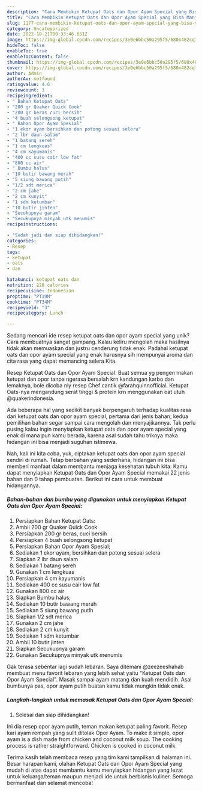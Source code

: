 ```yaml
---
description: "Cara Membikin Ketupat Oats dan Opor Ayam Special yang Bisa Manjain Lidah"
title: "Cara Membikin Ketupat Oats dan Opor Ayam Special yang Bisa Manjain Lidah"
slug: 1177-cara-membikin-ketupat-oats-dan-opor-ayam-special-yang-bisa-manjain-lidah
category: Uncategorized
date: 2022-10-21T00:33:46.651Z
image: https://img-global.cpcdn.com/recipes/3e0e6bbc50a295f5/680x482cq70/ketupat-oats-dan-opor-ayam-special-foto-resep-utama.jpg
hideToc: false
enableToc: true
enableTocContent: false
thumbnail: https://img-global.cpcdn.com/recipes/3e0e6bbc50a295f5/680x482cq70/ketupat-oats-dan-opor-ayam-special-foto-resep-utama.jpg
cover: https://img-global.cpcdn.com/recipes/3e0e6bbc50a295f5/680x482cq70/ketupat-oats-dan-opor-ayam-special-foto-resep-utama.jpg
author: Admin
authorAv: notfound
ratingvalue: 4.6
reviewcount: 3
recipeingredient:
- " Bahan Ketupat Oats"
- "200 gr Quaker Quick Cook"
- "200 gr beras cuci bersih"
- "4 buah selongsong ketupat"
- " Bahan Opor Ayam Spesial"
- "1 ekor ayam bersihkan dan potong sesuai selera"
- "2 lbr daun salam"
- "1 batang sereh"
- "1 cm lengkuas"
- "4 cm kayumanis"
- "400 cc susu cair low fat"
- "800 cc air"
- " Bumbu halus"
- "10 butir bawang merah"
- "5 siung bawang putih"
- "1/2 sdt merica"
- "2 cm jahe"
- "2 cm kunyit"
- "1 sdm ketumbar"
- "10 butir jinten"
- "Secukupnya garam"
- "Secukupnya minyak utk menumis"
recipeinstructions:

- "Sudah jadi dan siap dihidangkan!"
categories:
- Resep
tags:
- ketupat
- oats
- dan

katakunci: ketupat oats dan 
nutrition: 228 calories
recipecuisine: Indonesian
preptime: "PT19M"
cooktime: "PT34M"
recipeyield: "3"
recipecategory: Lunch

---
```





Sedang mencari ide resep ketupat oats dan opor ayam special yang unik? Cara membuatnya sangat gampang. Kalau keliru mengolah maka hasilnya tidak akan memuaskan dan justru cenderung tidak enak. Padahal ketupat oats dan opor ayam special yang enak harusnya sih mempunyai aroma dan cita rasa yang dapat memancing selera Kita.





Resep Ketupat Oats dan Opor Ayam Special. Buat semua yg pengen makan ketupat dan opor tanpa ngerasa bersalah krn kandungan karbo dan lemaknya, bole dicoba niy resep Chef cantik @farahquinnofficial. Ketupat Oats-nya mengandung serat tinggi &amp; protein krn menggunakan oat utuh @quakerindonesia.

Ada beberapa hal yang sedikit banyak berpengaruh terhadap kualitas rasa dari ketupat oats dan opor ayam special, pertama dari jenis bahan, kedua pemilihan bahan segar sampai cara mengolah dan menyajikannya. Tak perlu pusing kalau ingin menyiapkan ketupat oats dan opor ayam special yang enak di mana pun kamu berada, karena asal sudah tahu triknya maka hidangan ini bisa menjadi suguhan istimewa.






Nah, kali ini kita coba, yuk, ciptakan ketupat oats dan opor ayam special sendiri di rumah. Tetap berbahan yang sederhana, hidangan ini bisa memberi manfaat dalam membantu menjaga kesehatan tubuh kita. Kamu dapat menyiapkan Ketupat Oats dan Opor Ayam Special memakai 22 jenis bahan dan 0 tahap pembuatan. Berikut ini cara untuk membuat hidangannya.

<!--inarticleads1-->

##### Bahan-bahan dan bumbu yang digunakan untuk menyiapkan Ketupat Oats dan Opor Ayam Special:

1. Persiapkan  Bahan Ketupat Oats:
1. Ambil 200 gr Quaker Quick Cook
1. Persiapkan 200 gr beras, cuci bersih
1. Persiapkan 4 buah selongsong ketupat
1. Persiapkan  Bahan Opor Ayam Spesial;
1. Sediakan 1 ekor ayam, bersihkan dan potong sesuai selera
1. Siapkan 2 lbr daun salam
1. Sediakan 1 batang sereh
1. Gunakan 1 cm lengkuas
1. Persiapkan 4 cm kayumanis
1. Sediakan 400 cc susu cair low fat
1. Gunakan 800 cc air
1. Siapkan  Bumbu halus;
1. Sediakan 10 butir bawang merah
1. Sediakan 5 siung bawang putih
1. Siapkan 1/2 sdt merica
1. Gunakan 2 cm jahe
1. Sediakan 2 cm kunyit
1. Sediakan 1 sdm ketumbar
1. Ambil 10 butir jinten
1. Siapkan Secukupnya garam
1. Gunakan Secukupnya minyak utk menumis


Gak terasa sebentar lagi sudah lebaran. Saya ditemani @zeezeeshahab membuat menu favorit lebaran yang lebih sehat yaitu &#34;Ketupat Oats dan Opor Ayam Special&#34;. Masak sampai ayam matang dan kuah mendidih. Asal bumbunya pas, opor ayam putih buatan kamu tidak mungkin tidak enak. 

<!--inarticleads2-->

##### Langkah-langkah untuk memasak Ketupat Oats dan Opor Ayam Special:


1. Selesai dan siap dihidangkan!

Ini dia resep opor ayam putih, teman makan ketupat paling favorit. Resep kari ayam rempah yang sulit ditolak Opor Ayam. To make it simple, opor ayam is a dish made from chicken and coconut milk soup. The cooking process is rather straightforward. Chicken is cooked in coconut milk. 

Terima kasih telah membaca resep yang tim kami tampilkan di halaman ini. Besar harapan kami, olahan Ketupat Oats dan Opor Ayam Special yang mudah di atas dapat membantu kamu menyiapkan hidangan yang lezat untuk keluarga/teman maupun menjadi ide untuk berbisnis kuliner. Semoga bermanfaat dan selamat mencoba!
